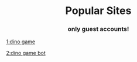 <h1 align="center">Popular Sites</h1> <h3 align="center">only guest accounts!</h1><p> <a href="/Github/t-rex-runner">1:dino game</a></p><p><a href="/Github/t-rex-bot">2:dino game bot</a></p>

